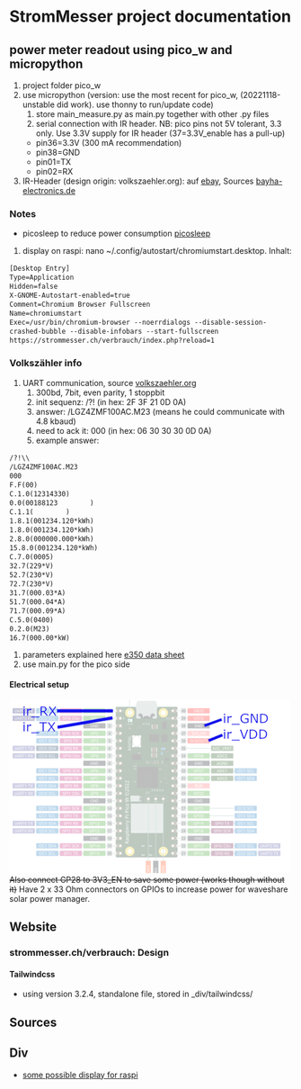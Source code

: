 # StromMesser project documentation

## power meter readout using pico_w and micropython
1. project folder pico_w
1. use micropython (version: use the most recent for pico_w, (20221118-unstable did work). use thonny to run/update code)
   1. store main_measure.py as main.py together with other .py files
   1. serial connection with IR header. NB: pico pins not 5V tolerant, 3.3 only. Use 3.3V supply for IR header (37=3.3V_enable has a pull-up)
     * pin36=3.3V (300 mA recommendation)
     * pin38=GND
     * pin01=TX
     * pin02=RX
1. IR-Header (design origin: volkszaehler.org): auf [ebay](https://www.ebay.ch/itm/275076138187?hash=item400bd0c4cb:g:VxwAAOSwbkdhxLJL), Sources [bayha-electronics.de](bayha-electronics.de/download/Bauanleitung-TTL.pdf) 

### Notes
* picosleep to reduce power consumption [picosleep](https://ghubcoder.github.io/posts/deep-sleeping-the-pico-micropython/)


1. display on raspi: nano ~/.config/autostart/chromiumstart.desktop. Inhalt: 
```
[Desktop Entry]
Type=Application
Hidden=false
X-GNOME-Autostart-enabled=true
Comment=Chromium Browser Fullscreen
Name=chromiumstart
Exec=/usr/bin/chromium-browser --noerrdialogs --disable-session-crashed-bubble --disable-infobars --start-fullscreen https://strommesser.ch/verbrauch/index.php?reload=1
```

### Volkszähler info

1. UART communication, source [volkszaehler.org](https://wiki.volkszaehler.org/hardware/channels/meters/power/edl-ehz/landisgyr_e350)
   1. 300bd, 7bit, even parity, 1 stoppbit
   1. init sequenz: /?!<CR><LF> (in hex: 2F 3F 21 0D 0A)
   1. answer: /LGZ4ZMF100AC.M23 (means he could communicate with 4.8 kbaud)
   1. need to ack it: <ACK>000<CR><LF> (in hex: 06 30 30 30 0D 0A)
   1. example answer: 
```
/?!\\
/LGZ4ZMF100AC.M23
000
F.F(00)
C.1.0(12314330)
0.0(00188123        )
C.1.1(        )
1.8.1(001234.120*kWh)
1.8.0(001234.120*kWh)
2.8.0(000000.000*kWh)
15.8.0(001234.120*kWh)
C.7.0(0005)
32.7(229*V)
52.7(230*V)
72.7(230*V)
31.7(000.03*A)
51.7(000.04*A)
71.7(000.09*A)
C.5.0(0400)
0.2.0(M23)
16.7(000.00*kW)
```  
1. parameters explained here [e350 data sheet](http://www.smartenergy.com.ua/files/D000027979%20E350%20ZxF100Ax%20Cx%20series%202%20User%20Manual.pdf)
1. use main.py for the pico side


#### Electrical setup
![electrical connections](./pictures/pico_w_setup_w500.png)
~~Also connect GP28 to 3V3_EN to save some power (works though without it)~~
Have 2 x 33 Ohm connectors on GPIOs to increase power for waveshare solar power manager.


## Website

### strommesser.ch/verbrauch: Design

#### Tailwindcss
* using version 3.2.4, standalone file, stored in _div/tailwindcss/



## Sources


## Div
* [some possible display for raspi](https://www.heise.de/news/Transparentes-OLED-Display-fuer-Raspberry-und-Arduino-Bastelrechner-7269567.html)

